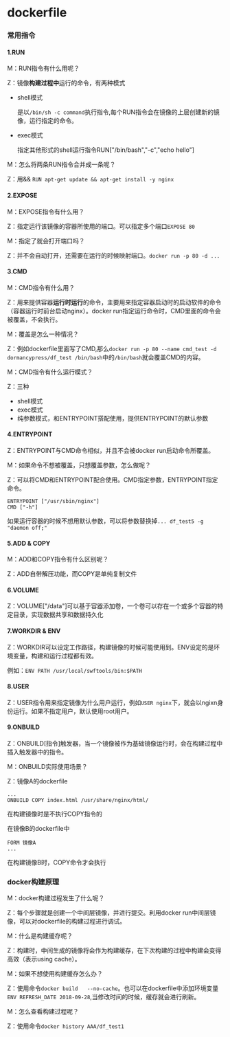 # dockerfile   

### 常用指令  

#### 1.RUN

M：RUN指令有什么用呢？

Z：镜像**构建过程中**运行的命令，有两种模式

- shell模式

  是以``/bin/sh -c command``执行指令,每个RUN指令会在镜像的上层创建新的镜像，运行指定的命令。

- exec模式

  指定其他形式的shell运行指令RUN["/bin/bash","-c","echo hello"]  

M：怎么将两条RUN指令合并成一条呢？

Z：用&& ``RUN apt-get update && apt-get install -y nginx``  

#### 2.EXPOSE  

M：EXPOSE指令有什么用？

Z：指定运行该镜像的容器所使用的端口。可以指定多个端口``EXPOSE 80``

M：指定了就会打开端口吗？

Z：并不会自动打开，还需要在运行的时候映射端口。``docker run -p 80 -d ...``  

#### 3.CMD  

M：CMD指令有什么用？

Z：用来提供容器**运行时运行**的命令，主要用来指定容器启动时的启动软件的命令（容器运行时前台启动nginx）。docker run指定运行命令时，CMD里面的命令会被覆盖，不会执行。

M：覆盖是怎么一种情况？

Z：例如dockerfile里面写了CMD,那么``docker run -p 80 --name cmd_test -d dormancypress/df_test /bin/bash``中的``/bin/bash``就会覆盖CMD的内容。

M：CMD指令有什么运行模式？

Z：三种

- shell模式
- exec模式
- 纯参数模式，和ENTRYPOINT搭配使用，提供ENTRYPOINT的默认参数

#### 4.ENTRYPOINT   

Z：ENTRYPOINT与CMD命令相似，并且不会被docker run启动命令所覆盖。

M：如果命令不想被覆盖，只想覆盖参数，怎么做呢？

Z：可以将CMD和ENTRYPOINT配合使用。CMD指定参数，ENTRYPOINT指定命令。   

```properties
ENTRYPOINT ["/usr/sbin/nginx"]
CMD ["-h"]
```

如果运行容器的时候不想用默认参数，可以将参数替换掉``... df_test5 -g "daemon off;"``   

#### 5.ADD & COPY   

M：ADD和COPY指令有什么区别呢？

Z：ADD自带解压功能，而COPY是单纯复制文件   

#### 6.VOLUME

Z：VOLUME["/data"]可以基于容器添加卷，一个卷可以存在一个或多个容器的特定目录，实现数据共享和数据持久化   

#### 7.WORKDIR  &  ENV

Z：WORKDIR可以设定工作路径，构建镜像的时候可能使用到。ENV设定的是环境变量，构建和运行过程都有效。   

例如：``ENV PATH /usr/local/swftools/bin:$PATH ``  

#### 8.USER

Z：USER指令用来指定镜像为什么用户运行，例如``USER nginx``下，就会以ngixn身份运行。如果不指定用户，默认使用root用户。

#### 9.ONBUILD

Z：ONBUILD[指令]触发器，当一个镜像被作为基础镜像运行时，会在构建过程中插入触发器中的指令。

M：ONBUILD实际使用场景？

Z：镜像A的dockerfile

```properties
...
ONBUILD COPY index.html /usr/share/nginx/html/
```

在构建镜像时是不执行COPY指令的

在镜像B的dockerfile中

```properties
FORM 镜像A
...
```

在构建镜像B时，COPY命令才会执行  

### docker构建原理  

M：docker构建过程发生了什么呢？

Z：每个步骤就是创建一个中间层镜像，并进行提交。利用docker run中间层镜像，可以对dockerfile的构建过程进行调试。

M：什么是构建缓存呢？

Z：构建时，中间生成的镜像将会作为构建缓存，在下次构建的过程中构建会变得高效（表示using cache）。

M：如果不想使用构建缓存怎么办？

Z：使用命令``docker build   --no-cache``。也可以在dockerfile中添加环境变量``ENV REFRESH_DATE 2018-09-28``,当修改时间的时候，缓存就会进行刷新。

M：怎么查看构建过程呢？

Z：使用命令``docker history AAA/df_test1``   
